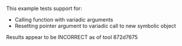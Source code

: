 This example tests support for:

* Calling function with variadic arguments
* Resetting pointer argument to variadic call to new symbolic object

Results appear to be INCORRECT as of tool 872d7675
